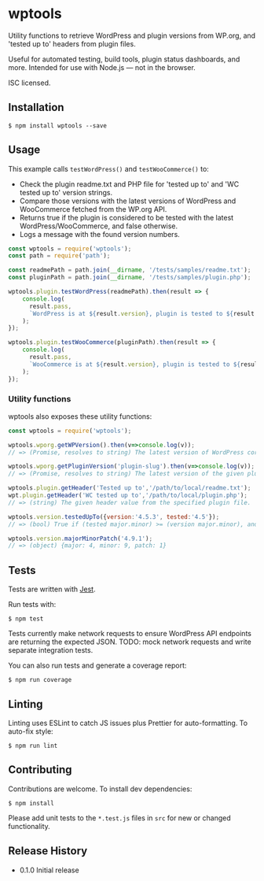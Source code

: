 wptools
=======

Utility functions to retrieve WordPress and plugin versions from WP.org, and 'tested up to' headers from plugin files.

Useful for automated testing, build tools, plugin status dashboards, and more. Intended for use with Node.js — not in the browser.

ISC licensed.

## Installation

~~~
$ npm install wptools --save
~~~

## Usage

This example calls `testWordPress()` and `testWooCommerce()` to:

- Check the plugin readme.txt and PHP file for 'tested up to' and 'WC tested up to' version strings.
- Compare those versions with the latest versions of WordPress and WooCommerce fetched from the WP.org API.
- Returns true if the plugin is considered to be tested with the latest WordPress/WooCommerce, and false otherwise.
- Logs a message with the found version numbers.

~~~js
const wptools = require('wptools');
const path = require('path');

const readmePath = path.join(__dirname, '/tests/samples/readme.txt');
const pluginPath = path.join(__dirname, '/tests/samples/plugin.php');

wptools.plugin.testWordPress(readmePath).then(result => {
    console.log(
      result.pass,
      `WordPress is at ${result.version}, plugin is tested to ${result.tested}.`
    );
});

wptools.plugin.testWooCommerce(pluginPath).then(result => {
    console.log(
      result.pass,
      `WooCommerce is at ${result.version}, plugin is tested to ${result.tested}.`
    );
});
~~~

### Utility functions

wptools also exposes these utility functions:

~~~js
const wptools = require('wptools');

wptools.wporg.getWPVersion().then(v=>console.log(v));
// => (Promise, resolves to string) The latest version of WordPress core from the WP.org API. e.g. '4.9.7'.

wptools.wporg.getPluginVersion('plugin-slug').then(v=>console.log(v));
// => (Promise, resolves to string) The latest version of the given plugin from the WP.org API. e.g. '3.0.1'.

wptools.plugin.getHeader('Tested up to','/path/to/local/readme.txt');
wpt.plugin.getHeader('WC tested up to','/path/to/local/plugin.php');
// => (string) The given header value from the specified plugin file.

wptools.version.testedUpTo({version:'4.5.3', tested:'4.5'});
// => (bool) True if (tested major.minor) >= (version major.minor), and (tested _._.patch) >= (version _._patch) or (tested _._.patch) is omitted. Useful to check if a plugin is tested with the latest version of WordPress or WooCommerce.

wptools.version.majorMinorPatch('4.9.1');
// => (object) {major: 4, minor: 9, patch: 1}
~~~

## Tests

Tests are written with [Jest](https://jestjs.io/).

Run tests with:

~~~
$ npm test
~~~

Tests currently make network requests to ensure WordPress API endpoints are returning the expected JSON. TODO: mock network requests and write separate integration tests.

You can also run tests and generate a coverage report:

~~~
$ npm run coverage
~~~

## Linting

Linting uses ESLint to catch JS issues plus Prettier for auto-formatting. To auto-fix style:

~~~
$ npm run lint
~~~

## Contributing

Contributions are welcome. To install dev dependencies:

~~~
$ npm install
~~~

Please add unit tests to the `*.test.js` files in `src` for new or changed functionality.

## Release History

* 0.1.0 Initial release
